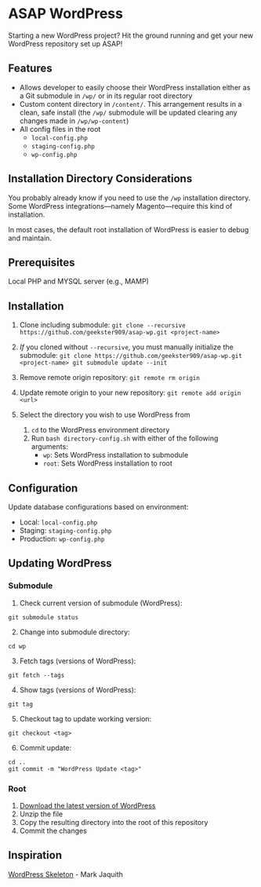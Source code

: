 # ASAP WordPress
Starting a new WordPress project? Hit the ground running and get your new WordPress repository set up ASAP!

## Features
  * Allows developer to easily choose their WordPress installation either as a Git submodule in `/wp/` or in its regular root directory
  * Custom content directory in `/content/`. This arrangement results in a clean, safe install (the `/wp/` submodule will be updated clearing any changes made in `/wp/wp-content`)
  * All config files in the root
      * `local-config.php`
      * `staging-config.php`
      * `wp-config.php`

## Installation Directory Considerations

You probably already know if you need to use the `/wp` installation directory. Some WordPress integrations—namely Magento—require this kind of installation.

In most cases, the default root installation of WordPress is easier to debug and maintain.

## Prerequisites
Local PHP and MYSQL server (e.g., MAMP)

## Installation
  1. Clone including submodule:
    ```
    git clone --recursive https://github.com/geekster909/asap-wp.git <project-name>
    ```

  2. _If_ you cloned without `--recursive`, you must manually initialize the submodule:
    ```
    git clone https://github.com/geekster909/asap-wp.git <project-name>
    git submodule update --init
    ```

  3. Remove remote origin repository:
    ```
    git remote rm origin
    ```

  4. Update remote origin to your new repository:
    ```
    git remote add origin <url>
    ```
  5. Select the directory you wish to use WordPress from
     1. `cd` to the WordPress environment directory
     2. Run `bash directory-config.sh` with either of the following arguments:
        - `wp`: Sets WordPress installation to submodule
        - `root`: Sets WordPress installation to root

## Configuration
Update database configurations based on environment:

  * Local: `local-config.php`
  * Staging: `staging-config.php`
  * Production: `wp-config.php`

## Updating WordPress
### Submodule
  1. Check current version of submodule (WordPress):
  ```
  git submodule status
  ```
  2. Change into submodule directory:
  ```
  cd wp
  ```
  3. Fetch tags (versions of WordPress):
  ```
  git fetch --tags
  ```
  4. Show tags (versions of WordPress):
  ```
  git tag
  ```
  5. Checkout tag to update working version:
  ```
  git checkout <tag>
  ```
  6. Commit update:
  ```
  cd ..
  git commit -m "WordPress Update <tag>"
  ```

### Root
  1. [Download the latest version of WordPress](https://wordpress.org/latest.zip)
  2. Unzip the file
  3. Copy the resulting directory into the root of this repository
  4. Commit the changes

## Inspiration
[WordPress Skeleton](https://github.com/markjaquith/WordPress-Skeleton) - Mark Jaquith
